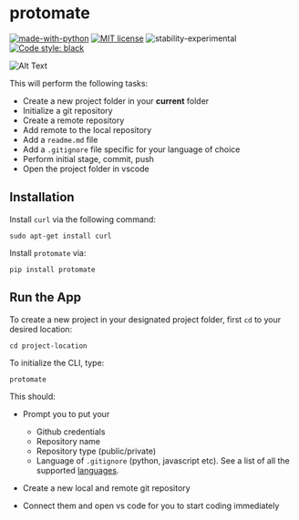 # protomate

[![made-with-python](https://img.shields.io/badge/Made%20with-Python-1f425f.svg)](https://www.python.org/)
[![MIT license](https://img.shields.io/badge/License-MIT-blue.svg)](https://github.com/rednafi/protomate/blob/master/LICENSE)
![stability-experimental](https://img.shields.io/badge/stability-experimental-orange.svg)
[![Code style: black](https://img.shields.io/badge/code%20style-black-000000.svg)](https://github.com/python/black)

![Alt Text](https://github.com/rednafi/protomate/blob/master/demo/protomate.gif)

This will perform the following tasks:

* Create a new project folder in your **current** folder
* Initialize a git repository
* Create a remote repository
* Add remote to the local repository 
* Add a ```readme.md``` file 
* Add a ```.gitignore``` file specific for your language of choice
* Perform initial stage, commit, push 
* Open the project folder in vscode


## Installation

Install ```curl``` via the following command:

```
sudo apt-get install curl
```
Install ```protomate``` via:

```
pip install protomate
```

## Run the App

To create a new project in your designated project folder, first ```cd``` to your desired
location:

```
cd project-location
```
To initialize the CLI, type:
```
protomate
```

This should: 

* Prompt you to put your 
  - Github credentials 
  - Repository name
  - Repository type (public/private)
  - Language of ```.gitignore``` (python, javascript etc). See a list of all the supported [languages](https://github.com/rednafi/protomate/blob/master/languages.py).

* Create a new local and remote git repository
* Connect them and open vs code for you to start coding immediately
